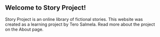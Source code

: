 ## Welcome to Story Project!

Story Project is an online library of fictional stories. This website was created as a learning project by Tero Salmela. Read more about the project on the About page.
